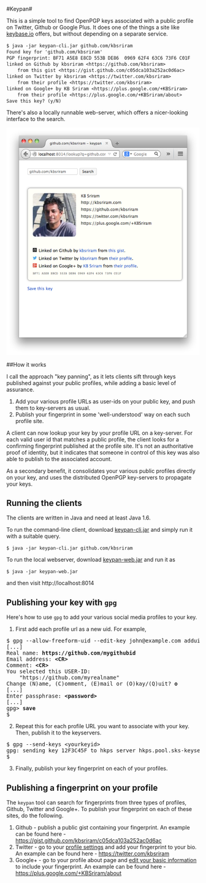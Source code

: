 #Keypan#

This is a simple tool to find OpenPGP keys associated with a public
profile on Twitter, Github or Google Plus. It does one of the things a
site like [keybase.io](https://keybase.io) offers, but without
depending on a separate service.

```
$ java -jar keypan-cli.jar github.com/kbsriram
Found key for 'github.com/kbsriram'
PGP fingerprint: BF71 A5E8 E8CD 553B DE86  0969 62F4 63C6 73F6 C01F
linked on Github by kbsriram <https://github.com/kbsriram>
    from this gist <https://gist.github.com/c05dca103a252ac0d6ac>
linked on Twitter by kbsriram <https://twitter.com/kbsriram>
    from their profile <https://twitter.com/kbsriram>
linked on Google+ by KB Sriram <https://plus.google.com/+KBSriram>
    from their profile <https://plus.google.com/+KBSriram/about>
Save this key? (y/N)
```

There's also a locally runnable web-server, which offers a
nicer-looking interface to the search.

![keypan search](https://github.com/kbsriram/keypan/raw/master/etc/keypan-web.png "Keypan Search")

##How it works

I call the approach "key panning", as it lets clients sift through
keys published against your public profiles, while adding a basic
level of assurance.

1. Add your various profile URLs as user-ids on your public key, and
   push them to key-servers as usual.
2. Publish your fingerprint in some 'well-understood' way on each such
   profile site.

A client can now lookup your key by your profile URL on a
key-server. For each valid user id that matches a public profile, the
client looks for a confirming fingerprint published at the profile
site. It's not an authoritative proof of identity, but it indicates
that someone in control of this key was also able to publish to the
associated account.

As a secondary benefit, it consolidates your various public profiles
directly on your key, and uses the distributed OpenPGP key-servers to
propagate your keys.

## Running the clients

The clients are written in Java and need at least Java 1.6.

To run the command-line client, download
[keypan-cli.jar](https://github.com/kbsriram/keypan/raw/master/bin/keypan-cli.jar)
and simply run it with a suitable query.

```
$ java -jar keypan-cli.jar github.com/kbsriram
```

To run the local webserver, download
[keypan-web.jar](https://github.com/kbsriram/keypan/raw/master/bin/keypan-web.jar)
and run it as

```
$ java -jar keypan-web.jar
```

and then visit http://localhost:8014

## Publishing your key with `gpg`

Here's how to use `gpg` to add your various social media profiles to your key.

1. First add each profile url as a new uid. For example,
<pre>
$ gpg --allow-freeform-uid --edit-key john@example.com adduid
[...]
Real name: <b>https://github.com/mygithubid</b>
Email address: <b>&lt;CR&gt;</b>
Comment: <b>&lt;CR&gt;</b>
You selected this USER-ID:
    "https://github.com/myrealname"
Change (N)ame, (C)omment, (E)mail or (O)kay/(Q)uit? <b>o</b>
[...]
Enter passphrase: <b>&lt;password&gt;</b>
[...]
gpg&gt; <b>save</b>
$
</pre>
2. Repeat this for each profile URL you want to associate with your
key. Then, publish it to the keyservers.
<pre>
$ gpg --send-keys &lt;yourkeyid&gt;
gpg: sending key 12F3C45F to hkps server hkps.pool.sks-keyservers.net
$
</pre>
3. Finally, publish your key fingerprint on each of your profiles.

## Publishing a fingerprint on your profile

The `keypan` tool can search for fingerprints from three types of
profiles, Github, Twitter and Google+. To publish your fingerprint on
each of these sites, do the following.

1. Github - publish a public gist containing your fingerprint. An
   example can be found here - https://gist.github.com/kbsriram/c05dca103a252ac0d6ac
2. Twitter - go to your [profile settings](https://twitter.com/settings/profile) and add your fingerprint to your bio. An example can be found here - https://twitter.com/kbsriram
3. Google+ - go to your profile about page and [edit your basic information](https://support.google.com/plus/answer/1355890) to include your fingerprint. An example can be found here - https://plus.google.com/+KBSriram/about
